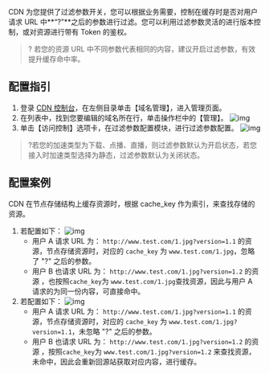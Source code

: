 CDN 为您提供了过滤参数开关，您可以根据业务需要，控制在缓存时是否对用户请求 URL 中**“?”**之后的参数进行过滤。您可以利用过滤参数灵活的进行版本控制，或对资源进行带有 Token 的鉴权。
> ? 若您的资源 URL 中不同参数代表相同的内容，建议开启过滤参数，有效提升缓存命中率。

## 配置指引
1. 登录 [CDN 控制台](https://console.cloud.tencent.com/cdn)，在左侧目录单击【域名管理】，进入管理页面。
2. 在列表中，找到您要编辑的域名所在行，单击操作栏中的【管理】。
   ![img](https://main.qcloudimg.com/raw/99e0c24b4530c30b9abe27325bb1b317.png)
3. 单击【访问控制】选项卡，在过滤参数配置模块，进行过滤参数配置。
   ![img](https://main.qcloudimg.com/raw/d8d3015823962049e1c753b4f52b6194.png)

>?若您的加速类型为下载、点播、直播，则过滤参数默认为开启状态，若您接入时加速类型选择为静态，过滤参数默认为关闭状态。

## 配置案例
CDN 在节点存储结构上缓存资源时，根据 cache_key 作为索引，来查找存储的资源。
1. 若配置如下：
   ![img](https://main.qcloudimg.com/raw/594ea432aa841ca5312780b34e8a3deb.png)
   - 用户 A 请求 URL 为： `http://www.test.com/1.jpg?version=1.1` 的资源，节点存储资源时，对应的 `cache_key` 为 `www.test.com/1.jpg`，忽略了 "?" 之后的参数。
   - 用户 B 也请求 URL 为： `http://www.test.com/1.jpg?version=1.2` 的资源 ，也按照`cache_key`为 `www.test.com/1.jpg`查找资源，因此与用户 A 请求的为同一份内容，可直接命中。
2. 若配置如下：
   ![img](https://main.qcloudimg.com/raw/b63b9a383cff703d9e691a36d4ed7117.png)
   - 用户 A 请求 URL 为： `http://www.test.com/1.jpg?version=1.1` 的资源，节点存储资源时，对应的 `cache_key` 为 `www.test.com/1.jpg?version=1.1`，未忽略 "?" 之后的参数。
   - 用户 B 也请求 URL 为： `http://www.test.com/1.jpg?version=1.2` 的资源 ，按照`cache_key`为 `www.test.com/1.jpg?version=1.2` 来查找资源，未命中，因此会重新回源站获取对应内容，进行缓存。
